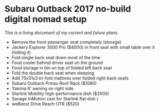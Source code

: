 # Subaru Outback 2017 no-build digital nomad setup

*This is a living document of my current and future plans.*

* Remove the front passenger seat completely (storage)
* Jackery Explorer 3000 Pro ($4000) in front seat with small table over it (hiding it)
* Fold single back seat down most of the time
* Food cooler behind driver seat on the ground
* Food storage in bin on top of folded left back seat
* Fold the double back seat when sleeping
* Add 75x31x3 tri-fold mattress over folded right back seats
* Subaru Outback Prinsu Roof Rack ($1080)
* Yakima 6' awning on right side.
* Starlink Mobility high-performance dish ($2500)
* Savage InMotion cast for Starlink flat dish (
* weBoost Drive Reach OTR ($520)
